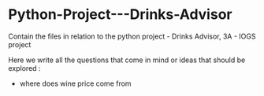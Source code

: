 # Python-Project---Drinks-Advisor
Contain the files in relation to the python project - Drinks Advisor, 3A - IOGS project

Here we write all the questions that come in mind or ideas that should be explored :
- where does wine price come from